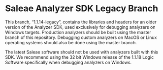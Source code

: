 # Saleae Analyzer SDK Legacy Branch

This branch, “1.1.14-legacy”, contains the libraries and headers for an older version of the Analyzer SDK, used exclusively for debugging analyzers on Windows targets. Production analyzers should be built using the master branch of this repository. Debugging custom analyzers on MacOS or Linux operating systems should also be done using the master branch.

The latest Saleae software should not be used with analyzers built with this SDK. We recommend using the 32 bit Windows release of the 1.1.18 Logic Software specifically when debugging analyzers on Windows.
